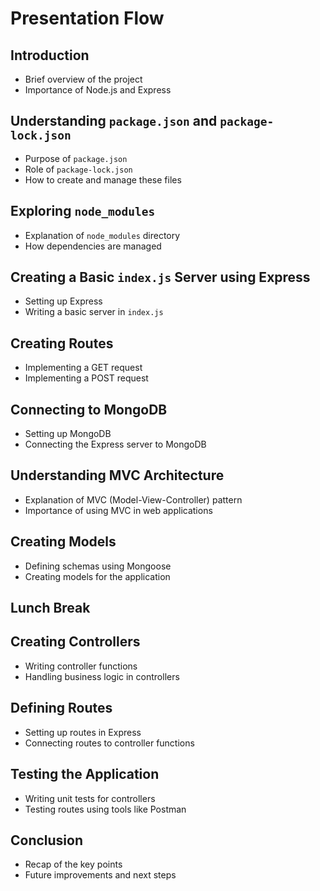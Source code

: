 # Presentation Flow

## Introduction
- Brief overview of the project
- Importance of Node.js and Express

## Understanding `package.json` and `package-lock.json`
- Purpose of `package.json`
- Role of `package-lock.json`
- How to create and manage these files

## Exploring `node_modules`
- Explanation of `node_modules` directory
- How dependencies are managed

## Creating a Basic `index.js` Server using Express
- Setting up Express
- Writing a basic server in `index.js`

## Creating Routes
- Implementing a GET request
- Implementing a POST request

## Connecting to MongoDB
- Setting up MongoDB
- Connecting the Express server to MongoDB

## Understanding MVC Architecture
- Explanation of MVC (Model-View-Controller) pattern
- Importance of using MVC in web applications

## Creating Models
- Defining schemas using Mongoose
- Creating models for the application

## Lunch Break

## Creating Controllers
- Writing controller functions
- Handling business logic in controllers

## Defining Routes
- Setting up routes in Express
- Connecting routes to controller functions

## Testing the Application
- Writing unit tests for controllers
- Testing routes using tools like Postman

## Conclusion
- Recap of the key points
- Future improvements and next steps